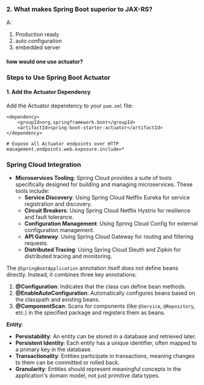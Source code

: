 ### 2. What makes Spring Boot superior to JAX-RS?
A: 
1. Production ready
2. auto configuration
3. embedded server

#### how would one use actuator?
### Steps to Use Spring Boot Actuator

#### 1. Add the Actuator Dependency

Add the Actuator dependency to your `pom.xml` file:

```
<dependency>
    <groupId>org.springframework.boot</groupId>
    <artifactId>spring-boot-starter-actuator</artifactId>
</dependency>

```

```
# Expose all Actuator endpoints over HTTP
management.endpoints.web.exposure.include=*

```

### **Spring Cloud Integration**

- **Microservices Tooling**: Spring Cloud provides a suite of tools specifically designed for building and managing microservices. These tools include:
    - **Service Discovery**: Using Spring Cloud Netflix Eureka for service registration and discovery.
    - **Circuit Breakers**: Using Spring Cloud Netflix Hystrix for resilience and fault tolerance.
    - **Configuration Management**: Using Spring Cloud Config for external configuration management.
    - **API Gateway**: Using Spring Cloud Gateway for routing and filtering requests.
    - **Distributed Tracing**: Using Spring Cloud Sleuth and Zipkin for distributed tracing and monitoring.


The `@SpringBootApplication` annotation itself does not define beans directly. Instead, it combines three key annotations:

1. **@Configuration**: Indicates that the class can define bean methods.
2. **@EnableAutoConfiguration**: Automatically configures beans based on the classpath and existing beans.
3. **@ComponentScan**: Scans for components (like `@Service`, `@Repository`, etc.) in the specified package and registers them as beans.

**Entity**:

- **Persistability**: An entity can be stored in a database and retrieved later.
- **Persistent Identity**: Each entity has a unique identifier, often mapped to a primary key in the database.
- **Transactionality**: Entities participate in transactions, meaning changes to them can be committed or rolled back.
- **Granularity**: Entities should represent meaningful concepts in the application's domain model, not just primitive data types.